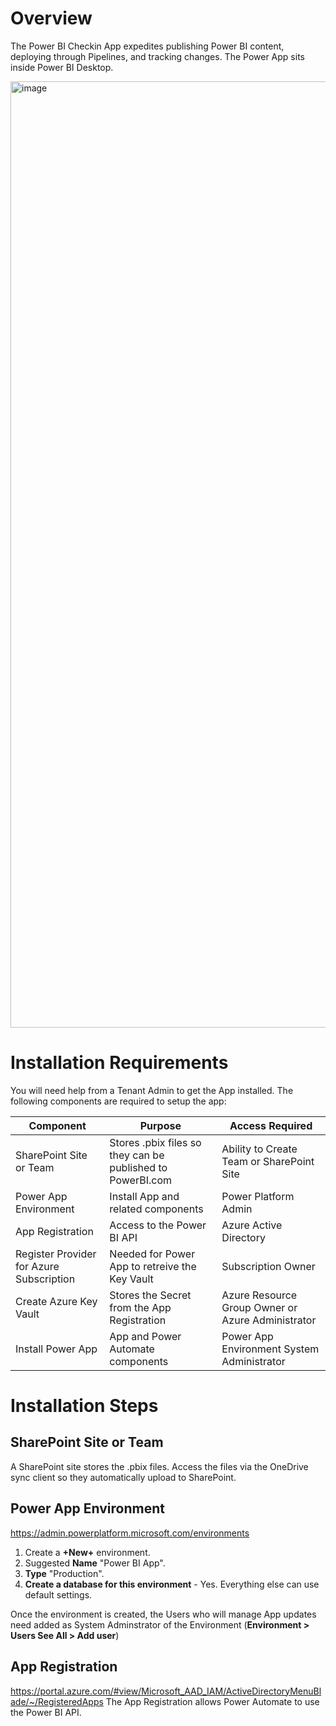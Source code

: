 # Overview
The Power BI Checkin App expedites publishing Power BI content, deploying through Pipelines, and tracking changes. The Power App sits inside Power BI Desktop.

<img width="1514" alt="image" src="https://user-images.githubusercontent.com/105446443/196832639-6f8bd359-9376-44ae-acaa-877018865426.png">

# Installation Requirements
You will need help from a Tenant Admin to get the App installed. The following components are required to setup the app:

| Component | Purpose | Access Required |
|---|---|---|
| SharePoint Site or Team | Stores .pbix files so they can be published to PowerBI.com | Ability to Create Team or SharePoint Site |
| Power App Environment | Install App and related components | Power Platform Admin |
| App Registration | Access to the Power BI API | Azure Active Directory |
| Register Provider for Azure Subscription | Needed for Power App to retreive the Key Vault | Subscription Owner |
| Create Azure Key Vault | Stores the Secret from the App Registration | Azure Resource Group Owner or Azure Administrator |
| Install Power App | App and Power Automate components | Power App Environment System Administrator |

# Installation Steps

## SharePoint Site or Team
A SharePoint site stores the .pbix files. Access the files via the OneDrive sync client so they automatically upload to SharePoint.

## Power App Environment
https://admin.powerplatform.microsoft.com/environments
1. Create a **+New+** environment.
2. Suggested **Name** "Power BI App".
3. **Type** "Production".
4. **Create a database for this environment** - Yes.
Everything else can use default settings.

Once the environment is created, the Users who will manage App updates need added as System Adminstrator of the Environment (**Environment > Users See All > Add user**)

## App Registration
https://portal.azure.com/#view/Microsoft_AAD_IAM/ActiveDirectoryMenuBlade/~/RegisteredApps
The App Registration allows Power Automate to use the Power BI API.


